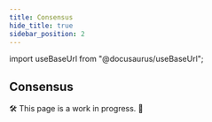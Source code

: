 ```yaml
---
title: Consensus
hide_title: true
sidebar_position: 2
---
```


import useBaseUrl from "@docusaurus/useBaseUrl";

## Consensus

🛠 This page is a work in progress. 🚧
